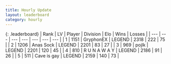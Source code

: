 ```yaml
---
title: Hourly Update
layout: leaderboard
category: hourly
---
```


{: .leaderboard}
| Rank | LV | Player | Division | Elo | Wins | Losses |
| --- | --- | --- | --- | --- | --- | --- |
| <span data-change="0">1</span> | 1151 | <span title="ID: 315148">GryphonEX</span> | LEGEND | <span data-change="0">2318</span> | <span data-change="0">222</span> | <span data-change="0">75</span> |
| <span data-change="1">2</span> | 1206 | <span title="ID: 203132">Anas Sock</span> | LEGEND | <span data-change="8">2201</span> | <span data-change="1">83</span> | <span data-change="0">27</span> |
| <span data-change="-1">3</span> | 969 | <span title="ID: 4783">pojlk</span> | LEGEND | <span data-change="0">2201</span> | <span data-change="0">120</span> | <span data-change="0">45</span> |
| <span data-change="0">4</span> | 810 | <span title="ID: 66144">R U N A W A Y</span> | LEGEND | <span data-change="0">2186</span> | <span data-change="0">91</span> | <span data-change="0">26</span> |
| <span data-change="0">5</span> | 511 | <span title="ID: 382502">Cave is gay</span> | LEGEND | <span data-change="0">2159</span> | <span data-change="0">140</span> | <span data-change="0">73</span> |